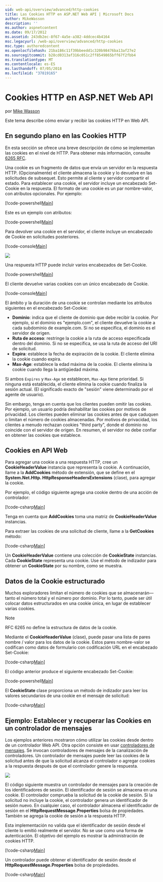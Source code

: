 ```yaml
---
uid: web-api/overview/advanced/http-cookies
title: Las Cookies HTTP en ASP.NET Web API | Microsoft Docs
author: MikeWasson
description: ''
ms.author: aspnetcontent
ms.date: 09/17/2012
ms.assetid: 243db2ec-8f67-4a5e-a382-4ddcec4b4164
msc.legacyurl: /web-api/overview/advanced/http-cookies
msc.type: authoredcontent
ms.openlocfilehash: 21ba186c11f39bbeedd1c320b98476ba13af27e2
ms.sourcegitcommit: b28cd0313af316c051c2ff8549865bff67f2fbb4
ms.translationtype: MT
ms.contentlocale: es-ES
ms.lasthandoff: 07/05/2018
ms.locfileid: "37819165"
---
```

<a name="http-cookies-in-aspnet-web-api"></a>Cookies HTTP en ASP.NET Web API
====================
por [Mike Wasson](https://github.com/MikeWasson)

Este tema describe cómo enviar y recibir las cookies HTTP en Web API.

## <a name="background-on-http-cookies"></a>En segundo plano en las Cookies HTTP

En esta sección se ofrece una breve descripción de cómo se implementan las cookies en el nivel de HTTP. Para obtener más información, consulte [6265 RFC](http://tools.ietf.org/html/rfc6265).

Una cookie es un fragmento de datos que envía un servidor en la respuesta HTTP. (Opcionalmente) el cliente almacena la cookie y lo devuelve en las solicitudes de subsequet. Esto permite al cliente y servidor compartir el estado. Para establecer una cookie, el servidor incluye un encabezado Set-Cookie en la respuesta. El formato de una cookie es un par nombre-valor, con atributos opcionales. Por ejemplo:

[!code-powershell[Main](http-cookies/samples/sample1.ps1)]

Este es un ejemplo con atributos:

[!code-powershell[Main](http-cookies/samples/sample2.ps1)]

Para devolver una cookie en el servidor, el cliente incluye un encabezado de Cookie en solicitudes posteriores.

[!code-console[Main](http-cookies/samples/sample3.cmd)]

![](http-cookies/_static/image1.png)

Una respuesta HTTP puede incluir varios encabezados de Set-Cookie.

[!code-powershell[Main](http-cookies/samples/sample4.ps1)]

El cliente devuelve varias cookies con un único encabezado de Cookie.

[!code-console[Main](http-cookies/samples/sample5.cmd)]

El ámbito y la duración de una cookie se controlan mediante los atributos siguientes en el encabezado Set-Cookie:

- **Dominio**: indica que el cliente de dominio que debe recibir la cookie. Por ejemplo, si el dominio es "ejemplo.com", el cliente devuelve la cookie a cada subdominio de example.com. Si no se especifica, el dominio es el servidor de origen.
- **Ruta de acceso**: restringe la cookie a la ruta de acceso especificada dentro del dominio. Si no se especifica, se usa la ruta de acceso del URI de solicitud.
- **Expira**: establece la fecha de expiración de la cookie. El cliente elimina la cookie cuando expira.
- **Max-Age**: establece la edad máxima de la cookie. El cliente elimina la cookie cuando llega la antigüedad máxima.

Si ambos `Expires` y `Max-Age` se establecen, `Max-Age` tiene prioridad. Si ninguna está establecida, el cliente elimina la cookie cuando finaliza la sesión actual. (El significado exacto de "sesión" viene determinado por el agente de usuario).

Sin embargo, tenga en cuenta que los clientes pueden omitir las cookies. Por ejemplo, un usuario podría deshabilitar las cookies por motivos de privacidad. Los clientes pueden eliminar las cookies antes de que caduquen o limitan el número de cookies almacenadas. Por motivos de privacidad, los clientes a menudo rechazan cookies "third party", donde el dominio no coincide con el servidor de origen. En resumen, el servidor no debe confiar en obtener las cookies que establece.

## <a name="cookies-in-web-api"></a>Cookies en API Web

Para agregar una cookie a una respuesta HTTP, cree un **CookieHeaderValue** instancia que representa la cookie. A continuación, llame a la **AddCookies** método de extensión, que se define en el **System.Net.Http. HttpResponseHeadersExtensions** (clase), para agregar la cookie.

Por ejemplo, el código siguiente agrega una cookie dentro de una acción de controlador:

[!code-csharp[Main](http-cookies/samples/sample6.cs)]

Tenga en cuenta que **AddCookies** toma una matriz de **CookieHeaderValue** instancias.

Para extraer las cookies de una solicitud de cliente, llame a la **GetCookies** método:

[!code-csharp[Main](http-cookies/samples/sample7.cs)]

Un **CookieHeaderValue** contiene una colección de **CookieState** instancias. Cada **CookieState** representa una cookie. Use el método de indizador para obtener un **CookieState** por su nombre, como se muestra.

## <a name="structured-cookie-data"></a>Datos de la Cookie estructurado

Muchos exploradores limitan el número de cookies que se almacenarán&#8212;tanto el número total y el número por dominio. Por lo tanto, puede ser útil colocar datos estructurados en una cookie única, en lugar de establecer varias cookies.

> [!NOTE]
> RFC 6265 no define la estructura de datos de la cookie.


Mediante el **CookieHeaderValue** (clase), puede pasar una lista de pares nombre / valor para los datos de la cookie. Estos pares nombre-valor se codifican como datos de formulario con codificación URL en el encabezado Set-Cookie:

[!code-csharp[Main](http-cookies/samples/sample8.cs)]

El código anterior produce el siguiente encabezado Set-Cookie:

[!code-powershell[Main](http-cookies/samples/sample9.ps1)]

El **CookieState** clase proporciona un método de indizador para leer los valores secundarios de una cookie en el mensaje de solicitud:

[!code-csharp[Main](http-cookies/samples/sample10.cs)]

## <a name="example-set-and-retrieve-cookies-in-a-message-handler"></a>Ejemplo: Establecer y recuperar las Cookies en un controlador de mensajes

Los ejemplos anteriores mostraron cómo utilizar las cookies desde dentro de un controlador Web API. Otra opción consiste en usar [controladores de mensajes](http-message-handlers.md). Se invocan controladores de mensajes de la canalización de controladores. Un controlador de mensajes puede leer las cookies de la solicitud antes de que la solicitud alcanza el controlador o agregar cookies a la respuesta después de que el controlador genere la respuesta.

![](http-cookies/_static/image2.png)

El código siguiente muestra un controlador de mensajes para la creación de los identificadores de sesión. El identificador de sesión se almacena en una cookie. El controlador comprueba la solicitud de la cookie de sesión. Si la solicitud no incluye la cookie, el controlador genera un identificador de sesión nuevo. En cualquier caso, el controlador almacena el identificador de sesión en el **HttpRequestMessage.Properties** bolsa de propiedades. También se agrega la cookie de sesión a la respuesta HTTP.

Esta implementación no valida que el identificador de sesión desde el cliente lo emitió realmente el servidor. No se use como una forma de autenticación. El objetivo del ejemplo es mostrar la administración de cookies HTTP.

[!code-csharp[Main](http-cookies/samples/sample11.cs)]

Un controlador puede obtener el identificador de sesión desde el **HttpRequestMessage.Properties** bolsa de propiedades.

[!code-csharp[Main](http-cookies/samples/sample12.cs)]
